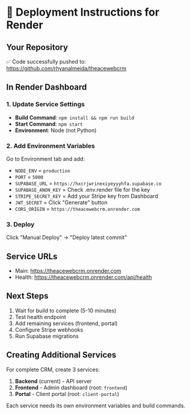 # 🚀 Deployment Instructions for Render

## Your Repository
✅ Code successfully pushed to: https://github.com/rhyanalmeida/theacewebcrm

## In Render Dashboard

### 1. Update Service Settings
- **Build Command**: `npm install && npm run build`
- **Start Command**: `npm start`
- **Environment**: Node (not Python)

### 2. Add Environment Variables
Go to Environment tab and add:
- `NODE_ENV` = `production`
- `PORT` = `5000`
- `SUPABASE_URL` = `https://hxcrjwrinexiyeyyyhfa.supabase.co`
- `SUPABASE_ANON_KEY` = Check .env.render file for the key
- `STRIPE_SECRET_KEY` = Add your Stripe key from Dashboard
- `JWT_SECRET` = Click "Generate" button
- `CORS_ORIGIN` = `https://theacewebcrm.onrender.com`

### 3. Deploy
Click "Manual Deploy" → "Deploy latest commit"

## Service URLs
- Main: https://theacewebcrm.onrender.com
- Health: https://theacewebcrm.onrender.com/api/health

## Next Steps
1. Wait for build to complete (5-10 minutes)
2. Test health endpoint
3. Add remaining services (frontend, portal)
4. Configure Stripe webhooks
5. Run Supabase migrations

## Creating Additional Services
For complete CRM, create 3 services:
1. **Backend** (current) - API server
2. **Frontend** - Admin dashboard (root: `frontend`)
3. **Portal** - Client portal (root: `client-portal`)

Each service needs its own environment variables and build commands.